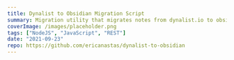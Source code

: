 ```yaml
---
title: Dynalist to Obsidian Migration Script
summary: Migration utility that migrates notes from dynalist.io to obsidian.md
coverImage: /images/placeholder.png
tags: ["NodeJS", "JavaScript", "REST"]
date: "2021-09-23"
repo: https://github.com/ericanastas/dynalist-to-obsidian
---
```

